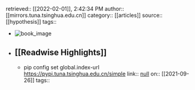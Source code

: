 retrieved:: [[2022-02-01]], 2:42:34 PM
              author:: [[mirrors.tuna.tsinghua.edu.cn]]
              category:: [[articles]]
              source:: [[hypothesis]]
              tags::

- ![book_image](https://readwise-assets.s3.amazonaws.com/static/images/article2.74d541386bbf.png)
- ## [[Readwise Highlights]]
	- pip config set global.index-url https://pypi.tuna.tsinghua.edu.cn/simple
	                link:: [null](null)
	                on:: [[2021-09-26]]
	                tags::